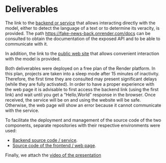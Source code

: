 # Deliverables

The link to the [backend or service](https://fake-news-back.onrender.com) that allows interacting directly with the model, either to detect the language of a text or to determine its veracity, is provided. The path https://fake-news-back.onrender.com/docs can be consulted to obtain the documentation of the exposed API and to be able to communicate with it.

In addition, the link to the [public web site](https://fake-news-front.onrender.com) that allows convenient interaction with the model is provided.

Both deliverables were deployed on a free plan of the Render platform. In this plan, projects are taken into a sleep mode after 15 minutes of inactivity. Therefore, the first time they are consulted may present significant delays (while they are fully activated). In order to have a proper experience with the web page it is advisable to first access the backend link (using the first link) and wait until you get a “Hello,World” response in the browser. Once received, the service will be on and using the website will be safe. Otherwise, the web page will show an error because it cannot communicate with the service.

To facilitate the deployment and management of the source code of the two components, separate repositories with their respective environments were used:

- [Backend source code / service](https://github.com/davidps79/fake_news_back.git).
- [Source code of the frontend / web page](https://github.com/davidps79/fake_news_front.git).

Finally, we attach the [video of the presentation](https://youtu.be/VqfYPesNjnw)
